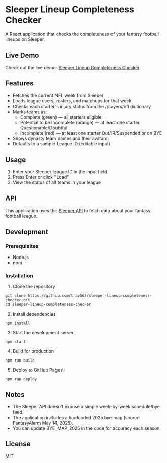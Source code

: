 # Sleeper Lineup Completeness Checker

A React application that checks the completeness of your fantasy football lineups on Sleeper.

## Live Demo

Check out the live demo: [Sleeper Lineup Completeness Checker](https://trav563.github.io/sleeper-lineup-completeness-checker/)

## Features

- Fetches the current NFL week from Sleeper
- Loads league users, rosters, and matchups for that week
- Checks each starter's injury status from the /players/nfl dictionary
- Marks teams as:
  - Complete (green) — all starters eligible
  - Potential to be Incomplete (orange) — at least one starter Questionable/Doubtful
  - Incomplete (red) — at least one starter Out/IR/Suspended or on BYE
- Shows dynasty team names and their avatars
- Defaults to a sample League ID (editable input)

## Usage

1. Enter your Sleeper league ID in the input field
2. Press Enter or click "Load"
3. View the status of all teams in your league

## API

This application uses the [Sleeper API](https://docs.sleeper.com/) to fetch data about your fantasy football league.

## Development

### Prerequisites

- Node.js
- npm

### Installation

1. Clone the repository
```
git clone https://github.com/trav563/sleeper-lineup-completeness-checker.git
cd sleeper-lineup-completeness-checker
```

2. Install dependencies
```
npm install
```

3. Start the development server
```
npm start
```

4. Build for production
```
npm run build
```

5. Deploy to GitHub Pages
```
npm run deploy
```

## Notes

- The Sleeper API doesn't expose a simple week-by-week schedule/bye feed.
- The application includes a hardcoded 2025 bye map (source: FantasyAlarm May 14, 2025).
- You can update BYE_MAP_2025 in the code for accuracy each season.

## License

MIT
